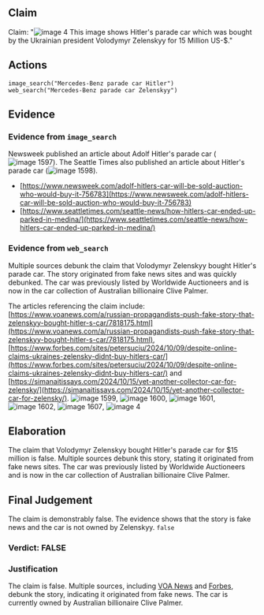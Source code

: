 ## Claim
Claim: "![image 4](media/5.jpg) This image shows Hitler's parade car which was bought by the Ukrainian president Volodymyr Zelenskyy for 15 Million US-$."

## Actions
```
image_search("Mercedes-Benz parade car Hitler")
web_search("Mercedes-Benz parade car Zelenskyy")
```

## Evidence
### Evidence from `image_search`
Newsweek published an article about Adolf Hitler's parade car (![image 1597](media/2025-08-07_18-53-1754592802-861955.jpg)). The Seattle Times also published an article about Hitler's parade car (![image 1598](media/2025-08-07_18-53-1754592804-299313.jpg)).

*   [https://www.newsweek.com/adolf-hitlers-car-will-be-sold-auction-who-would-buy-it-756783](https://www.newsweek.com/adolf-hitlers-car-will-be-sold-auction-who-would-buy-it-756783)
*   [https://www.seattletimes.com/seattle-news/how-hitlers-car-ended-up-parked-in-medina/](https://www.seattletimes.com/seattle-news/how-hitlers-car-ended-up-parked-in-medina/)


### Evidence from `web_search`
Multiple sources debunk the claim that Volodymyr Zelenskyy bought Hitler's parade car. The story originated from fake news sites and was quickly debunked. The car was previously listed by Worldwide Auctioneers and is now in the car collection of Australian billionaire Clive Palmer.

The articles referencing the claim include: [https://www.voanews.com/a/russian-propagandists-push-fake-story-that-zelenskyy-bought-hitler-s-car/7818175.html](https://www.voanews.com/a/russian-propagandists-push-fake-story-that-zelenskyy-bought-hitler-s-car/7818175.html), [https://www.forbes.com/sites/petersuciu/2024/10/09/despite-online-claims-ukraines-zelensky-didnt-buy-hitlers-car/](https://www.forbes.com/sites/petersuciu/2024/10/09/despite-online-claims-ukraines-zelensky-didnt-buy-hitlers-car/) and [https://simanaitissays.com/2024/10/15/yet-another-collector-car-for-zelensky/](https://simanaitissays.com/2024/10/15/yet-another-collector-car-for-zelensky/). ![image 1599](media/2025-08-07_18-53-1754592812-849925.jpg), ![image 1600](media/2025-08-07_18-53-1754592813-312950.jpg), ![image 1601](media/2025-08-07_18-53-1754592813-825213.jpg), ![image 1602](media/2025-08-07_18-53-1754592819-447276.jpg), ![image 1607](media/2025-08-07_18-53-1754592823-526163.jpg), ![image 4](media/5.jpg)


## Elaboration
The claim that Volodymyr Zelenskyy bought Hitler's parade car for $15 million is false. Multiple sources debunk this story, stating it originated from fake news sites. The car was previously listed by Worldwide Auctioneers and is now in the car collection of Australian billionaire Clive Palmer.


## Final Judgement
The claim is demonstrably false. The evidence shows that the story is fake news and the car is not owned by Zelenskyy. `false`

### Verdict: FALSE

### Justification
The claim is false. Multiple sources, including [VOA News](https://www.voanews.com/a/russian-propagandists-push-fake-story-that-zelenskyy-bought-hitler-s-car/7818175.html) and [Forbes](https://www.forbes.com/sites/petersuciu/2024/10/09/despite-online-claims-ukraines-zelensky-didnt-buy-hitlers-car/), debunk the story, indicating it originated from fake news. The car is currently owned by Australian billionaire Clive Palmer.
